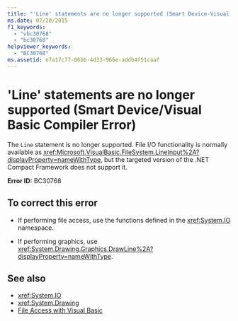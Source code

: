 ```yaml
---
title: "'Line' statements are no longer supported (Smart Device-Visual Basic Compiler Error)"
ms.date: 07/20/2015
f1_keywords: 
  - "vbc30768"
  - "bc30768"
helpviewer_keywords: 
  - "BC30768"
ms.assetid: e7a17c77-06bb-4d33-966e-addb4f51caaf
---
```

# 'Line' statements are no longer supported (Smart Device/Visual Basic Compiler Error)
The `Line` statement is no longer supported. File I/O functionality is normally available as <xref:Microsoft.VisualBasic.FileSystem.LineInput%2A?displayProperty=nameWithType>, but the targeted version of the .NET Compact Framework does not support it.  
  
 **Error ID:** BC30768  
  
## To correct this error  
  
-   If performing file access, use the functions defined in the <xref:System.IO> namespace.  
  
-   If performing graphics, use <xref:System.Drawing.Graphics.DrawLine%2A?displayProperty=nameWithType>.  
  
## See also
- <xref:System.IO>
- <xref:System.Drawing>
- [File Access with Visual Basic](../../visual-basic/developing-apps/programming/drives-directories-files/file-access.md)
